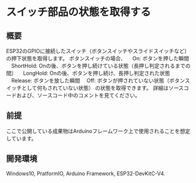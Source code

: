 # スイッチ部品の状態を取得する

## 概要
ESP32のGPIOに接続したスイッチ（ボタンスイッチやスライドスイッチなど）の押下状態を取得します。
ボタンスイッチの場合、
　On: ボタンを押した瞬間
　ShortHold: Onの後、ボタンを押し続けている状態（長押し判定されるまでの間）
　LongHold: Onの後、ボタンを押し続け、長押し判定された状態
　Release: ボタンを放した瞬間
　Off: ボタンが押されていない状態（ボタンスイッチとして何もされていない状態）
の状態を取得できます。
詳細はソースコードおよび、ソースコード中のコメントを見てください。

## 前提
ここで公開している成果物はArduinoフレームワーク上で使用されることを想定しています。

## 開発環境
Windows10, PratformIO, Arduino Framework, ESP32-DevKitC-V4.
